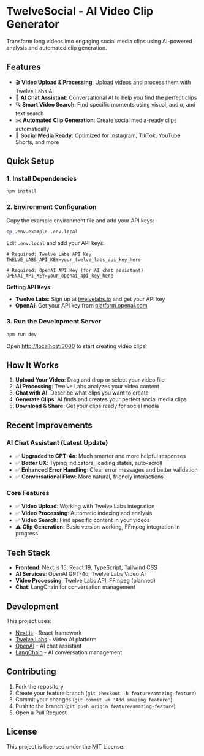 # TwelveSocial - AI Video Clip Generator

Transform long videos into engaging social media clips using AI-powered analysis and automated clip generation.

## Features

- 🎬 **Video Upload & Processing**: Upload videos and process them with Twelve Labs AI
- 🤖 **AI Chat Assistant**: Conversational AI to help you find the perfect clips
- 🔍 **Smart Video Search**: Find specific moments using visual, audio, and text search
- ✂️ **Automated Clip Generation**: Create social media-ready clips automatically
- 📱 **Social Media Ready**: Optimized for Instagram, TikTok, YouTube Shorts, and more

## Quick Setup

### 1. Install Dependencies

```bash
npm install
```

### 2. Environment Configuration

Copy the example environment file and add your API keys:

```bash
cp .env.example .env.local
```

Edit `.env.local` and add your API keys:

```env
# Required: Twelve Labs API Key
TWELVE_LABS_API_KEY=your_twelve_labs_api_key_here

# Required: OpenAI API Key (for AI chat assistant)
OPENAI_API_KEY=your_openai_api_key_here
```

**Getting API Keys:**
- **Twelve Labs**: Sign up at [twelvelabs.io](https://twelvelabs.io) and get your API key
- **OpenAI**: Get your API key from [platform.openai.com](https://platform.openai.com)

### 3. Run the Development Server

```bash
npm run dev
```

Open [http://localhost:3000](http://localhost:3000) to start creating video clips!

## How It Works

1. **Upload Your Video**: Drag and drop or select your video file
2. **AI Processing**: Twelve Labs analyzes your video content
3. **Chat with AI**: Describe what clips you want to create
4. **Generate Clips**: AI finds and creates your perfect social media clips
5. **Download & Share**: Get your clips ready for social media

## Recent Improvements

### AI Chat Assistant (Latest Update)
- ✅ **Upgraded to GPT-4o**: Much smarter and more helpful responses
- ✅ **Better UX**: Typing indicators, loading states, auto-scroll
- ✅ **Enhanced Error Handling**: Clear error messages and better validation
- ✅ **Conversational Flow**: More natural, friendly interactions

### Core Features
- ✅ **Video Upload**: Working with Twelve Labs integration
- ✅ **Video Processing**: Automatic indexing and analysis
- ✅ **Video Search**: Find specific content in your videos
- ⚠️ **Clip Generation**: Basic version working, FFmpeg integration in progress

## Tech Stack

- **Frontend**: Next.js 15, React 19, TypeScript, Tailwind CSS
- **AI Services**: OpenAI GPT-4o, Twelve Labs Video AI
- **Video Processing**: Twelve Labs API, FFmpeg (planned)
- **Chat**: LangChain for conversation management

## Development

This project uses:
- [Next.js](https://nextjs.org) - React framework
- [Twelve Labs](https://twelvelabs.io) - Video AI platform
- [OpenAI](https://openai.com) - AI chat assistant
- [LangChain](https://langchain.com) - AI conversation management

## Contributing

1. Fork the repository
2. Create your feature branch (`git checkout -b feature/amazing-feature`)
3. Commit your changes (`git commit -m 'Add amazing feature'`)
4. Push to the branch (`git push origin feature/amazing-feature`)
5. Open a Pull Request

## License

This project is licensed under the MIT License.
